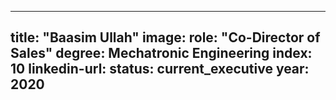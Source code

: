 ---

title: "Baasim Ullah"
image: 
role: "Co-Director of Sales"
degree: Mechatronic Engineering
index: 10
linkedin-url:
status: current_executive
year: 2020
---